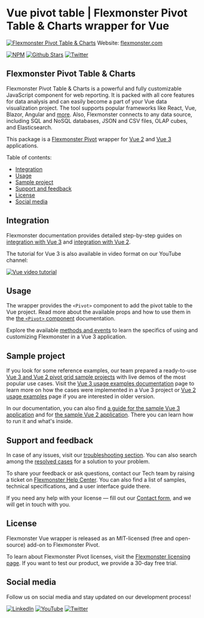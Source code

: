 # Vue pivot table | Flexmonster Pivot Table & Charts wrapper for Vue
[![Flexmonster Pivot Table & Charts](https://static.flexmonster.com/uploads/2023/09/08090612/vue.png)](https://www.flexmonster.com?r=wrap_vue)
Website: [flexmonster.com](https://www.flexmonster.com?r=wrap_vue)

[![NPM](https://img.shields.io/npm/v/vue-flexmonster)](https://www.npmjs.com/package/vue-flexmonster)
[![Github Stars](https://img.shields.io/github/stars/flexmonster?style=social)](https://github.com/flexmonster) [![Twitter](https://img.shields.io/twitter/follow/Flexmonster?style=social)](https://twitter.com/Flexmonster)
 

## Flexmonster Pivot Table & Charts

Flexmonster Pivot Table & Charts is a powerful and fully customizable JavaScript component for web reporting. It is packed with all core features for data analysis and can easily become a part of your Vue data visualization project. The tool supports popular frameworks like React, Vue, Blazor, Angular and [more](https://www.flexmonster.com/doc/available-tutorials-integration?r=wrap_vue). Also, Flexmonster connects to any data source, including SQL and NoSQL databases, JSON and CSV files, OLAP cubes, and Elasticsearch. 

This package is a [Flexmonster Pivot](https://www.flexmonster.com?r=wrap_vue) wrapper for [Vue 2](https://v2.vuejs.org/) and [Vue 3](https://vuejs.org) applications.

Table of contents:

* [Integration](#integration)
* [Usage](#usage)
* [Sample project](#sample-project)
* [Support and feedback](#support-and-feedback)
* [License](#license)
* [Social media](#social-media)

## Integration

Flexmonster documentation provides detailed step-by-step guides on [іntegration with Vue 3](https://www.flexmonster.com/doc/integration-with-vue-3?r=wrap_vue) and [іntegration with Vue 2](https://www.flexmonster.com/doc/integration-with-vue-2?r=wrap_vue). 

The tutorial for Vue 3 is also available in video format on our YouTube channel:

[![Vue video tutorial](https://static.flexmonster.com/uploads/2023/09/08092950/Screenshot-2023-09-08-at-12.29.40.png)](https://www.youtube.com/watch?v=Ach8r-kN77A&list=PLh8M6vKONZ5WCQu0gUmlvvttH9xUpN-Cs&index=2)


## Usage

The wrapper provides  the `<Pivot>` component to add the pivot table to the Vue project. Read more about the available props and how to use them in the [the `<Pivot>` component](https://www.flexmonster.com/doc/pivot-component-for-vue-3?r=wrap_vue) documentation.

Explore the available [methods and events](https://www.flexmonster.com/doc/using-methods-and-events-vue-3?r=wrap_vue) to learn the specifics of using and customizing Flexmonster in a Vue 3 application.

## Sample project

If you look for some reference examples, our team prepared a ready-to-use [Vue 3 and Vue 2 pivot grid sample projects](https://github.com/flexmonster/pivot-vue?r=wrap_vue) with live demos of the most popular use cases. Visit the [Vue 3 usage examples documentation](https://www.flexmonster.com/doc/usage-examples-vue-3?r=wrap_vue) page to learn more on how the cases were implemented in a Vue 3 project or [Vue 2 usage examples](https://www.flexmonster.com/doc/usage-examples-vue-3?r=wrap_vue) page if you are interested in older version.

In our documentation, you can also find [a guide for the sample Vue 3 application](https://www.flexmonster.com/doc/sample-vue-3-project/?r=wrap_vue) and for [the sample Vue 2 application](https://www.flexmonster.com/doc/sample-vue-2-project/?r=wrap_vue). There you can learn how to run it and what's inside.



## Support and feedback

In case of any issues, visit our [troubleshooting section](https://www.flexmonster.com/doc/typical-errors?r=wrap_vue). You can also search among the [resolved cases](https://www.flexmonster.com/technical-support?r=wrap_vue) for a solution to your problem.

To share your feedback or ask questions, contact our Tech team by raising a ticket on [Flexmonster Help Center](https://www.flexmonster.com/help-center?r=wrap_vue). You can also find a list of samples, technical specifications, and a user interface guide there.

If you need any help with your license — fill out our [Contact form](https://www.flexmonster.com/contact-our-team?r=wrap_vue), and we will get in touch with you.

## License

Flexmonster Vue wrapper is released as an MIT-licensed (free and open-source) add-on to Flexmonster Pivot.

To learn about Flexmonster Pivot licenses, visit the [Flexmonster licensing page](https://www.flexmonster.com/pivot-table-editions-and-pricing?r=wrap_vue). 
If you want to test our product, we provide a 30-day free trial.

## Social media

Follow us on social media and stay updated on our development process!

[![LinkedIn](https://img.shields.io/badge/LinkedIn-blue?style=for-the-badge&logo=linkedin&logoColor=white)](https://linkedin.com/company/flexmonster) [![YouTube](https://img.shields.io/badge/YouTube-red?style=for-the-badge&logo=youtube&logoColor=white)](https://youtube.com/user/FlexMonsterPivot) [![Twitter](https://img.shields.io/badge/Twitter-blue?style=for-the-badge&logo=twitter&logoColor=white)](https://twitter.com/flexmonster)
